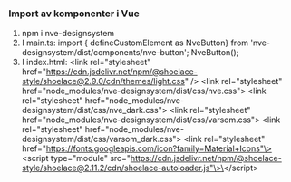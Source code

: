 ### **Import av komponenter i Vue**

1. npm i nve-designsystem
2. I main.ts: import { defineCustomElement as NveButton} from 'nve-designsystem/dist/components/nve-button'; NveButton();
3. I index.html: \<link rel="stylesheet" href="https://cdn.jsdelivr.net/npm/@shoelace-style/shoelace@2.9.0/cdn/themes/light.css" /\>
   \<link rel="stylesheet" href="node_modules/nve-designsystem/dist/css/nve.css"\>
   \<link rel="stylesheet" href="node_modules/nve-designsystem/dist/css/nve_dark.css"\>
   \<link rel="stylesheet" href="node_modules/nve-designsystem/dist/css/varsom.css"\>
   \<link rel="stylesheet" href="node_modules/nve-designsystem/dist/css/varsom_dark.css"\>
   \<link rel="stylesheet" href="https://fonts.googleapis.com/icon?family=Material+Icons"\>
   \<script type="module"
   src="https://cdn.jsdelivr.net/npm/@shoelace-style/shoelace@2.11.2/cdn/shoelace-autoloader.js"\>\</script\>
